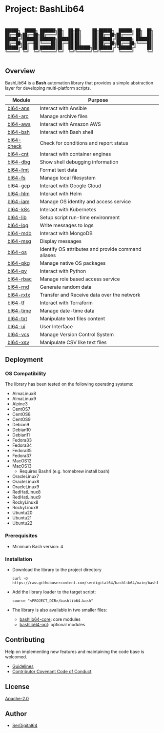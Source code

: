 # Project: BashLib64

```shell linenums="0"


██████╗  █████╗ ███████╗██╗  ██╗██╗     ██╗██████╗  ██████╗ ██╗  ██╗
██╔══██╗██╔══██╗██╔════╝██║  ██║██║     ██║██╔══██╗██╔════╝ ██║  ██║
██████╔╝███████║███████╗███████║██║     ██║██████╔╝███████╗ ███████║
██╔══██╗██╔══██║╚════██║██╔══██║██║     ██║██╔══██╗██╔═══██╗╚════██║
██████╔╝██║  ██║███████║██║  ██║███████╗██║██████╔╝╚██████╔╝     ██║
╚═════╝ ╚═╝  ╚═╝╚══════╝╚═╝  ╚═╝╚══════╝╚═╝╚═════╝  ╚═════╝      ╚═╝


```

## Overview

BashLib64 is a **Bash** automation library that provides a simple abstraction layer for developing multi-platform scripts.

| Module                                                             | Purpose                                            |
| ------------------------------------------------------------------ | -------------------------------------------------- |
| [bl64-ans](https://serdigital64.github.io/bashlib64/bl64-ans/)     | Interact with Ansible                              |
| [bl64-arc](https://serdigital64.github.io/bashlib64/bl64-arc/)     | Manage archive files                               |
| [bl64-aws](https://serdigital64.github.io/bashlib64/bl64-aws/)     | Interact with Amazon AWS                           |
| [bl64-bsh](https://serdigital64.github.io/bashlib64/bl64-bsh/)     | Interact with Bash shell                           |
| [bl64-check](https://serdigital64.github.io/bashlib64/bl64-check/) | Check for conditions and report status             |
| [bl64-cnt](https://serdigital64.github.io/bashlib64/bl64-cnt/)     | Interact with container engines                    |
| [bl64-dbg](https://serdigital64.github.io/bashlib64/bl64-dbg/)     | Show shell debugging information                   |
| [bl64-fmt](https://serdigital64.github.io/bashlib64/bl64-fmt/)     | Format text data                                   |
| [bl64-fs](https://serdigital64.github.io/bashlib64/bl64-fs/)       | Manage local filesystem                            |
| [bl64-gcp](https://serdigital64.github.io/bashlib64/bl64-gcp/)     | Interact with Google Cloud                         |
| [bl64-hlm](https://serdigital64.github.io/bashlib64/bl64-hlm/)     | Interact with Helm                                 |
| [bl64-iam](https://serdigital64.github.io/bashlib64/bl64-iam/)     | Manage OS identity and access service              |
| [bl64-k8s](https://serdigital64.github.io/bashlib64/bl64-k8s/)     | Interact with Kubernetes                           |
| [bl64-lib](https://serdigital64.github.io/bashlib64/bl64-lib/)     | Setup script run-time environment                  |
| [bl64-log](https://serdigital64.github.io/bashlib64/bl64-log/)     | Write messages to logs                             |
| [bl64-mdb](https://serdigital64.github.io/bashlib64/bl64-mdb/)     | Interact with MongoDB                              |
| [bl64-msg](https://serdigital64.github.io/bashlib64/bl64-msg/)     | Display messages                                   |
| [bl64-os](https://serdigital64.github.io/bashlib64/bl64-os/)       | Identify OS attributes and provide command aliases |
| [bl64-pkg](https://serdigital64.github.io/bashlib64/bl64-pkg/)     | Manage native OS packages                          |
| [bl64-py](https://serdigital64.github.io/bashlib64/bl64-py/)       | Interact with Python                               |
| [bl64-rbac](https://serdigital64.github.io/bashlib64/bl64-rbac/)   | Manage role based access service                   |
| [bl64-rnd](https://serdigital64.github.io/bashlib64/bl64-rnd/)     | Generate random data                               |
| [bl64-rxtx](https://serdigital64.github.io/bashlib64/bl64-rxtx/)   | Transfer and Receive data over the network         |
| [bl64-tf](https://serdigital64.github.io/bashlib64/bl64-tf/)       | Interact with Terraform                            |
| [bl64-time](https://serdigital64.github.io/bashlib64/bl64-time/)   | Manage date-time data                              |
| [bl64-txt](https://serdigital64.github.io/bashlib64/bl64-txt/)     | Manipulate text files content                      |
| [bl64-ui](https://serdigital64.github.io/bashlib64/bl64-ui/)       | User Interface                                     |
| [bl64-vcs](https://serdigital64.github.io/bashlib64/bl64-vcs/)     | Manage Version Control System                      |
| [bl64-xsv](https://serdigital64.github.io/bashlib64/bl64-xsv/)     | Manipulate CSV like text files                     |

## Deployment

### OS Compatibility

The library has been tested on the following operating systems:

- AlmaLinux8
- AlmaLinux9
- Alpine3
- CentOS7
- CentOS8
- CentOS9
- Debian9
- Debian10
- Debian11
- Fedora33
- Fedora34
- Fedora35
- Fedora37
- MacOS12
- MacOS13
  - Requires Bash4 (e.g. homebrew install bash)
- OracleLinux7
- OracleLinux8
- OracleLinux9
- RedHatLinux8
- RedHatLinux9
- RockyLinux8
- RockyLinux9
- Ubuntu20
- Ubuntu21
- Ubuntu22

### Prerequisites

- Minimum Bash version: 4

### Installation

- Download the library to the project directory

  ```shell
  curl -O https://raw.githubusercontent.com/serdigital64/bashlib64/main/bashlib64.bash
  ```

- Add the library loader to the target script:

  ```shell
  source "<PROJECT_DIR>/bashlib64.bash"
  ```

- The library is also available in two smaller files:
  - [bashlib64-core](https://raw.githubusercontent.com/serdigital64/bashlib64/main/bashlib64-core.bash): core modules
  - [bashlib64-opt](https://raw.githubusercontent.com/serdigital64/bashlib64/main/bashlib64-opt.bash): optional modules

## Contributing

Help on implementing new features and maintaining the code base is welcomed.

- [Guidelines](https://github.com/serdigital64/bashlib64/blob/main/CONTRIBUTING.md)
- [Contributor Covenant Code of Conduct](https://github.com/serdigital64/bashlib64/blob/main/CODE_OF_CONDUCT.md)

## License

[Apache-2.0](https://www.apache.org/licenses/LICENSE-2.0.txt)

## Author

- [SerDigital64](https://github.com/serdigital64)
